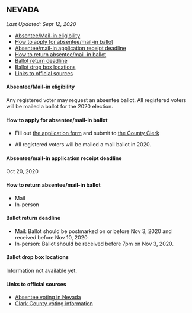 ## NEVADA

*Last Updated: Sept 12, 2020*

* [Absentee/Mail-in eligibility](#absenteemail-in-eligibility)
* [How to apply for absentee/mail-in ballot](#how-to-apply-for-absenteemail-in-ballot)
* [Absentee/mail-in application receipt deadline](#absenteemail-in-application-receipt-deadline)
* [How to return absentee/mail-in ballot](#how-to-return-absenteemail-in-ballot)
* [Ballot return deadline](#ballot-return-deadline)
* [Ballot drop box locations](#ballot-drop-box-locations)
* [Links to official sources](#links-to-official-sources)


#### Absentee/Mail-in eligibility
Any registered voter may request an absentee ballot. All registered voters will be mailed a ballot for the 2020 election.

#### How to apply for absentee/mail-in ballot
* Fill out [the application form](https://www.nvsos.gov/sos/home/showdocument?id=8262) and submit to [the County Clerk](https://www.nvsos.gov/sos/elections/voters/county-clerk-contact-information)

* All registered voters will be mailed a mail ballot in 2020. 


#### Absentee/mail-in application receipt deadline
Oct 20, 2020


#### How to return absentee/mail-in ballot
* Mail
* In-person

#### Ballot return deadline
* Mail: Ballot should be postmarked on or before Nov 3, 2020 and received before Nov 10, 2020.
* In-person: Ballot should be received before 7pm on Nov 3, 2020.

#### Ballot drop box locations
Information not available yet.


#### Links to official sources
* [Absentee voting in Nevada](https://www.nvsos.gov/sos/elections/voters/absentee-voting)
* [Clark County voting information](https://www.clarkcountynv.gov/government/departments/elections/index.php)

